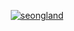 <p align="center"><a href="https://www.seongland.com"><img alt="seongland" src="profile/neon.gif" /></a></p>

